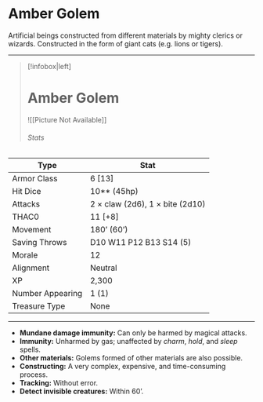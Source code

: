 # Amber Golem

Artificial beings constructed from different materials by mighty clerics or wizards.
Constructed in the form of giant cats (e.g. lions or tigers).

------
> [!infobox|left] 
>  # Amber Golem
>  ![[Picture Not Available]] 
>  ###### Stats 
| Type                    | Stat        |
| ---------------- | ------------------------------ |
| Armor Class     | 6 [13]                          |
| Hit Dice         | 10** (45hp)                     |
| Attacks          | 2 × claw (2d6), 1 × bite (2d10) |
| THAC0            | 11 [+8]                         |
| Movement         | 180’ (60’)                      |
| Saving Throws    | D10 W11 P12 B13 S14 (5)         |
| Morale           | 12                              |
| Alignment        | Neutral                         |
| XP               | 2,300                           |
| Number Appearing | 1 (1)                           |
| Treasure Type    | None                            |

------

- **Mundane damage immunity:** Can only be harmed by magical attacks.
- **Immunity:** Unharmed by gas; unaffected by *charm*, *hold*, and *sleep* spells.
- **Other materials:** Golems formed of other materials are also possible.
- **Constructing:** A very complex, expensive, and time-consuming process.
- **Tracking:** Without error.
- **Detect invisible creatures:** Within 60’.

